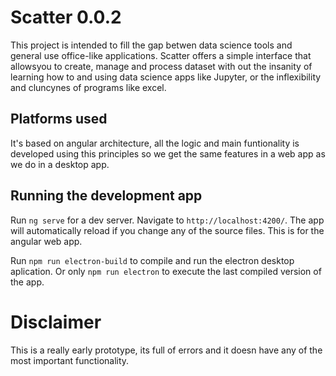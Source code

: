 # Scatter 0.0.2

This project is intended to fill the gap betwen data science tools and general use office-like applications. Scatter offers a simple interface that allowsyou to create, manage and process dataset with out the insanity of learning how to and using data science apps like Jupyter, or the inflexibility and cluncynes of programs like excel.

## Platforms used

It's based on angular architecture, all the logic and main funtionality is developed using this principles so we get the same features in a web app as we do in a desktop app.

## Running the development app

Run `ng serve` for a dev server. Navigate to `http://localhost:4200/`. The app will automatically reload if you change any of the source files. This is for the angular web app.

Run `npm run electron-build` to compile and run the electron desktop aplication. Or only `npm run electron` to execute the last compiled version of the app.

# Disclaimer

This is a really early prototype, its full of errors and it doesn have any of the most important functionality. 
